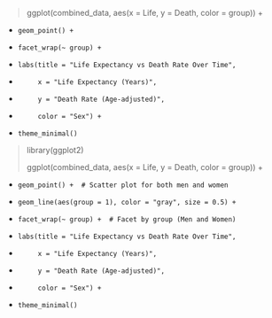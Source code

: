 > ggplot(combined_data, aes(x = Life, y = Death, color = group)) +
+     geom_point() +
+     facet_wrap(~ group) +  
+     labs(title = "Life Expectancy vs Death Rate Over Time",
+          x = "Life Expectancy (Years)", 
+          y = "Death Rate (Age-adjusted)",
+          color = "Sex") +
+     theme_minimal()                                        
> library(ggplot2)
> 
> ggplot(combined_data, aes(x = Life, y = Death, color = group)) +
+     geom_point() +  # Scatter plot for both men and women
+     geom_line(aes(group = 1), color = "gray", size = 0.5) +  
+     facet_wrap(~ group) +  # Facet by group (Men and Women)
+     labs(title = "Life Expectancy vs Death Rate Over Time",
+          x = "Life Expectancy (Years)", 
+          y = "Death Rate (Age-adjusted)",
+          color = "Sex") +
+     theme_minimal() 
